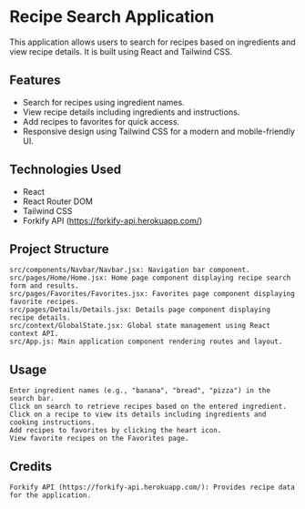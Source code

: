 # Recipe Search Application

This application allows users to search for recipes based on ingredients and view recipe details. It is built using React and Tailwind CSS.

## Features

- Search for recipes using ingredient names.
- View recipe details including ingredients and instructions.
- Add recipes to favorites for quick access.
- Responsive design using Tailwind CSS for a modern and mobile-friendly UI.

## Technologies Used

- React
- React Router DOM
- Tailwind CSS
- Forkify API (https://forkify-api.herokuapp.com/)


## Project Structure

    src/components/Navbar/Navbar.jsx: Navigation bar component.
    src/pages/Home/Home.jsx: Home page component displaying recipe search form and results.
    src/pages/Favorites/Favorites.jsx: Favorites page component displaying favorite recipes.
    src/pages/Details/Details.jsx: Details page component displaying recipe details.
    src/context/GlobalState.jsx: Global state management using React context API.
    src/App.js: Main application component rendering routes and layout.

## Usage

    Enter ingredient names (e.g., "banana", "bread", "pizza") in the search bar.
    Click on search to retrieve recipes based on the entered ingredient.
    Click on a recipe to view its details including ingredients and cooking instructions.
    Add recipes to favorites by clicking the heart icon.
    View favorite recipes on the Favorites page.

## Credits

    Forkify API (https://forkify-api.herokuapp.com/): Provides recipe data for the application.